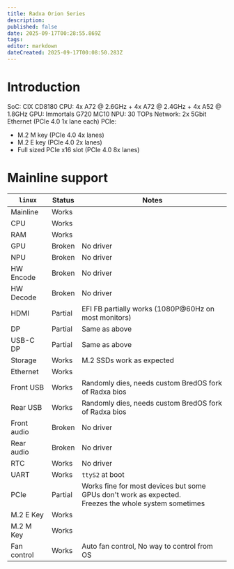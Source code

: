 ```yaml
---
title: Radxa Orion Series
description: 
published: false
date: 2025-09-17T00:28:55.869Z
tags: 
editor: markdown
dateCreated: 2025-09-17T00:08:50.283Z
---
```


# Introduction
SoC: CIX CD8180
CPU: 4x A72 @ 2.6GHz + 4x A72 @ 2.4GHz + 4x A52 @ 1.8GHz
GPU: Immortals G720 MC10
NPU: 30 TOPs
Network: 2x 5Gbit Ethernet (PCIe 4.0 1x lane each)
PCIe:
- M.2 M key (PCIe 4.0 4x lanes)
- M.2 E key (PCIe 4.0 2x lanes)
- Full sized PCIe x16 slot (PCIe 4.0 8x lanes)



# Mainline support
|   `linux`    | Status      |  Notes |
|--------------|-------------|--------|
| Mainline     | Works    | |
| CPU          | Works    | |
| RAM          | Works    | |
| GPU          | Broken   | No driver|
| NPU          | Broken   | No driver|
| HW Encode    | Broken   | No driver|
| HW Decode    | Broken   | No driver|
| HDMI         | Partial  | EFI FB partially works (1080P@60Hz on most monitors) |
| DP           | Partial  | Same as above |
| USB-C DP     | Partial  | Same as above |
| Storage      | Works    | M.2 SSDs work as expected |
| Ethernet     | Works    | |
| Front USB    | Works    | Randomly dies, needs custom BredOS fork of Radxa bios|
| Rear USB     | Works    | Randomly dies, needs custom BredOS fork of Radxa bios|
| Front audio  | Broken   | No driver|
| Rear audio   | Broken   | No driver|
| RTC          | Works    | No driver|
| UART         | Works    | `ttyS2` at boot|
| PCIe         | Partial  | Works fine for most devices but some GPUs don't work as expected. <br> Freezes the whole system sometimes|
| M.2 E Key    | Works    | |
| M.2 M Key    | Works    | |
| Fan control  | Works    | Auto fan control, No way to control from OS |